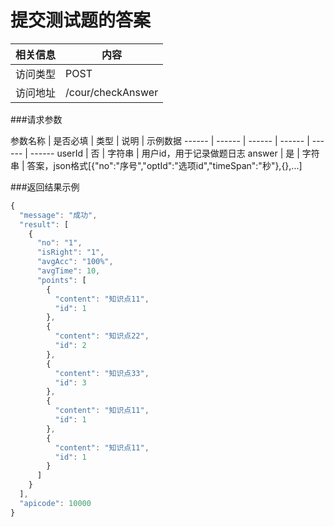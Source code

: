 # 提交测试题的答案
 相关信息 | 内容
 ------ | ------
 访问类型 | POST
 访问地址 | /cour/checkAnswer

###请求参数

 参数名称 | 是否必填 | 类型 | 说明 | 示例数据
 ------ | ------ | ------ | ------ | ------ | ------
 userId | 否 | 字符串 | 用户id，用于记录做题日志
 answer | 是 | 字符串 | 答案，json格式[{"no":"序号","optId":"选项id","timeSpan":"秒"},{},...]
 
###返回结果示例

```javascript
{
  "message": "成功",
  "result": [
    {
      "no": "1",
      "isRight": "1",
      "avgAcc": "100%",
      "avgTime": 10,
      "points": [
        {
          "content": "知识点11",
          "id": 1
        },
        {
          "content": "知识点22",
          "id": 2
        },
        {
          "content": "知识点33",
          "id": 3
        },
        {
          "content": "知识点11",
          "id": 1
        },
        {
          "content": "知识点11",
          "id": 1
        }
      ]
    }
  ],
  "apicode": 10000
}

```
